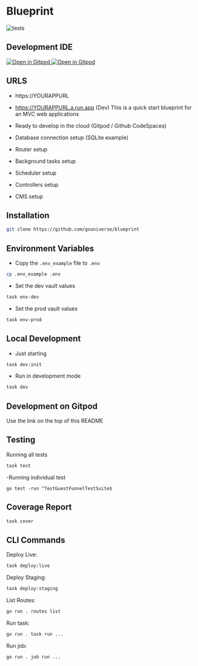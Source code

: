 # Blueprint 

![tests](https://github.com/gouniverse/blueprint/workflows/tests/badge.svg)

## Development IDE

<a href="https://gitpod.io/#https://github.com/gouniverse/blueprint" style="float:right:" target="_blank">
    <img src="https://gitpod.io/button/open-in-gitpod.svg" alt="Open in Gitpod" loading="lazy">
</a>
<a href="https://app.codeanywhere.com/#https://github.com/gouniverse/blueprint/blob/b7b76728d496499527c9bfd6476b3f0784708958/README.md" style="float:right:" target="_blank">
    <img src="https://codeanywhere.com/img/open-in-codeanywhere-btn.svg" alt="Open in Gitpod" loading="lazy">
</a>

## URLS

- https://YOURAPPURL
- https://YOURAPPURL.a.run.app (Dev)
This is a quick start blueprint for an MVC web applications

- Ready to develop in the cloud (Gitpod / Github CodeSpaces)
- Database connection setup (SQLite example)
- Router setup
- Background tasks setup
- Scheduler setup
- Controllers setup
- CMS setup

## Installation

```bash
git clone https://github.com/gouniverse/blueprint
```

## Environment Variables

- Copy the `.env_example` file to `.env`

```bash
cp .env_example .env
```

- Set the dev vault values

```bash
task env-dev
```

- Set the prod vault values

```bash
task env-prod
```


## Local Development

- Just starting
```bash
task dev:init
```

- Run in development mode
```bash
task dev
```

## Development on Gitpod

Use the link on the top of this README

## Testing

Running all tests

```bash
task test
```

-Running individual test

```
go test -run ^TestGuestFunnelTestSuite$
```

## Coverage Report

```bash
task cover
```

## CLI Commands

Deploy Live:

```bash
task deploy:live
```

Deploy Staging:

```bash
task deploy:staging
```

List Routes:

```bash
go run . routes list
```

Run task:

```bash
go run . task run ...
```

Run job:

```bash
go run . job run ...
```
